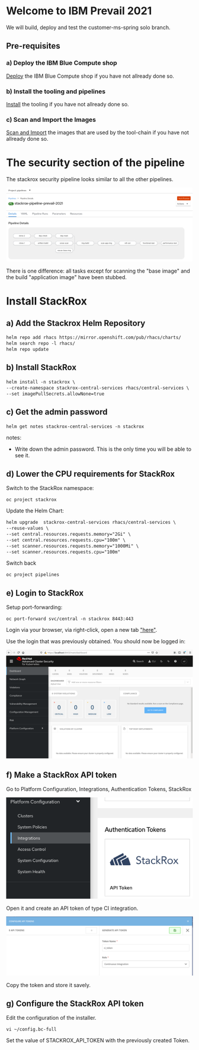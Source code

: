 # Welcome to IBM Prevail 2021

We will build, deploy and test the customer-ms-spring solo branch.


## Pre-requisites

### a) Deploy the IBM Blue Compute shop

[Deploy](../functionality/DEPLOY-FULL-BC.MD) the IBM Blue Compute shop if you have not allready done so.

### b) Install the tooling and pipelines

[Install](../nuts-and-bolts/MINI-SETUP.MD) the tooling if you have not allready done so.

### c) Scan and Import the Images

[Scan and Import](../nuts-and-bolts/SCAN.MD) the images that are used by the tool-chain if you have not allready done so.


# The security section of the pipeline

The stackrox security pipeline looks similar to all the other pipelines. 

![Fail](../../images/stackrox-pipeline-prevail-2021.png?raw=true "Title")

There is one difference: all tasks except for scanning the "base image" and the build "application image"  have been stubbed.

# Install StackRox

## a) Add the Stackrox Helm Repository

    helm repo add rhacs https://mirror.openshift.com/pub/rhacs/charts/
    helm search repo -l rhacs/
    helm repo update

## b) Install StackRox

    helm install -n stackrox \
    --create-namespace stackrox-central-services rhacs/central-services \
    --set imagePullSecrets.allowNone=true

## c) Get the admin password

    helm get notes stackrox-central-services -n stackrox

notes:
- Write down the admin password. This is the only time you will be able to see it.

## d) Lower the CPU requirements for StackRox

Switch to the StackRox namespace:

    oc project stackrox

Update the Helm Chart:

    helm upgrade  stackrox-central-services rhacs/central-services \
    --reuse-values \
    --set central.resources.requests.memory="2Gi" \
    --set central.resources.requests.cpu="100m" \
    --set scanner.resources.requests.memory="1000Mi" \
    --set scanner.resources.requests.cpu="100m"

Switch back

    oc project pipelines

## e) Login to StackRox

Setup port-forwarding:

    oc port-forward svc/central -n stackrox 8443:443

Login via your browser, via right-click, open a new tab ["here"](https://localhost:8443). 

Use the login that was previously obtained. You should now be logged in:

![Fail](../../images/stackrox-login.png?raw=true "Title")


## f) Make a StackRox API token

Go to Platform Configuration, Integrations, Authentication Tokens, StackRox

![Fail](../../images/stack-rox-api-token.png?raw=true "Title")

Open it and create an API token of type CI integration.

![Fail](../../images/stackrox-api-token-type-ci.png?raw=true "Title")

Copy the token and store it savely.

## g) Configure the StackRox API token

Edit the configuration of the installer.

    vi ~/config.bc-full

Set the value of STACKROX_API_TOKEN with the previously created Token.

